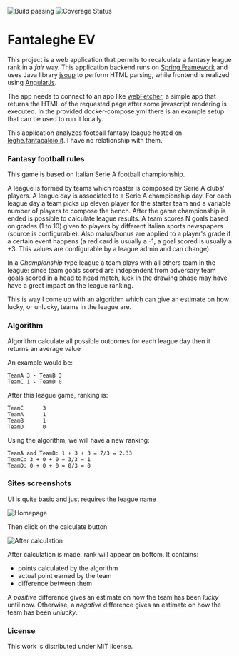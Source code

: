 ![Build passing](https://github.com/antpas14/fantalegheEV/actions/workflows/master.yml/badge.svg)
![Coverage Status](https://codecov.io/gh/antpas14/fantalegheEV/branch/master/graph/badge.svg?token=Vq0xlNvpFJ)

# Fantaleghe EV

This project is a web application that permits to recalculate a fantasy league rank in a *fair* way.
This application backend runs on <a href="spring.io">Spring Framework</a> and uses Java library <a href="https://jsoup.org">jsoup</a> to perform HTML parsing, while frontend is realized using <a href="https://angularjs.org/">AngularJs</a>.

The app needs to connect to an app like <a href="https://github.com/antpas14/webFetcher">webFetcher</a>, a simple app that returns the HTML of the requested page after some javascript rendering is executed.
In the provided docker-compose.yml there is an example setup that can be used to run it locally. 

This application analyzes football fantasy league hosted on <a href="http://leghe.fantacalcio.it">leghe.fantacalcio.it</a>. I have no relationship with them.  

### Fantasy football rules
This game is based on Italian Serie A football championship.

A league is formed by teams which roaster is composed by Serie A clubs' players.
A league day is associated to a Serie A championship day. For each league day a team picks up eleven player for the starter team and a variable number of players to compose the bench.
After the game championship is ended is possible to calculate league results.
A team scores N goals based on grades (1 to 10) given to players by different Italian sports newspapers (source is configurable). Also malus/bonus are applied to a player's grade if a certain event happens (a red card is usually a -1, a goal scored is usually a +3. This values are configurable by a league admin and can change).

In a *Championship* type league a team plays with all others team in the league: since team goals scored are independent from adversary team goals scored in a head to head match, luck in the drawing phase may have have a great impact on the league ranking.

This is way I come up with an algorithm which can give an estimate on how lucky, or unlucky, teams in the league are.
### Algorithm

Algorithm calculate all possible outcomes for each league day then it returns an average value

An example would be:
   
    TeamA 3 - TeamB 3
    TeamC 1 - TeamD 0
   
After this league game, ranking is:

    TeamC      3 
    TeamA      1    
    TeamB      1 
    TeamD      0 

Using the algorithm, we will have a new ranking:
    
    TeamA and TeamB: 1 + 3 + 3 = 7/3 = 2.33
    TeamC: 3 + 0 + 0 = 3/3 = 1
    TeamD: 0 + 0 + 0 = 0/3 = 0
    
### Sites screenshots
UI is quite basic and just requires the league name

![Homepage](docs/images/fantaleghe_empty.png)

Then click on the calculate button

![After calculation](docs/images/fantaleghe_filled.png)

After calculation is made, rank will appear on bottom. It contains:
* points calculated by the algorithm 
* actual point earned by the team
* difference between them

A *positive* difference gives an estimate on how the team has been *lucky* until now. Otherwise, a *negative* difference gives an estimate on how the team has been *unlucky*.

### License

This work is distributed under MIT license.
